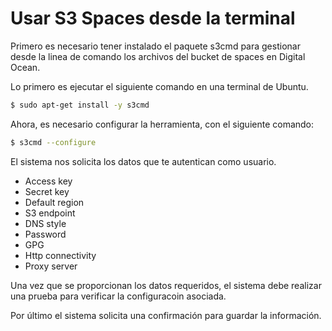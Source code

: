 # Usar S3 Spaces desde la terminal

Primero es necesario tener instalado el paquete s3cmd para gestionar desde la linea de comando los archivos del bucket de spaces en Digital Ocean.

Lo primero es ejecutar el siguiente comando en una terminal de Ubuntu.

```bash
$ sudo apt-get install -y s3cmd
```

Ahora, es necesario configurar la herramienta, con el siguiente comando:

```bash
$ s3cmd --configure
```

El sistema nos solicita los datos que te autentican como usuario.

- Access key
- Secret key
- Default region
- S3 endpoint
- DNS style
- Password
- GPG
- Http connectivity
- Proxy server

Una vez que se proporcionan los datos requeridos, el sistema debe realizar una prueba para verificar la configuracoin asociada.

Por último el sistema solicita una confirmación para guardar la información.
